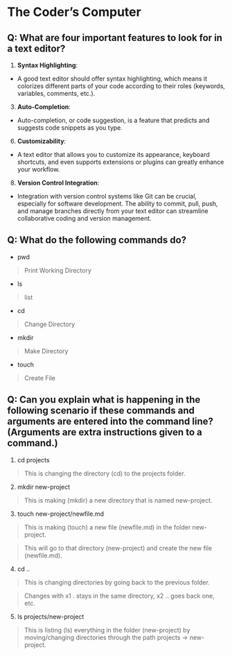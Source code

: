 # The Coder’s Computer

## Q: What are four important features to look for in a text editor?

1) **Syntax Highlighting**:

* A good text editor should offer syntax highlighting, which means it colorizes different parts of your code according to their roles (keywords, variables, comments, etc.).

3) **Auto-Completion**:

* Auto-completion, or code suggestion, is a feature that predicts and suggests code snippets as you type.

6) **Customizability**:

* A text editor that allows you to customize its appearance, keyboard shortcuts, and even supports extensions or plugins can greatly enhance your workflow.

8) **Version Control Integration**:

* Integration with version control systems like Git can be crucial, especially for software development. The ability to commit, pull, push, and manage branches directly from your text editor can streamline collaborative coding and version management.

## Q: What do the following commands do?

* pwd

> Print Working Directory

* ls

> list

* cd 

> Change Directory

* mkdir

> Make Directory

* touch

> Create File

## Q: Can you explain what is happening in the following scenario if these commands and arguments are entered into the command line? (Arguments are extra instructions given to a command.)

1) cd projects

> This is changing the directory (cd) to the projects folder.

2) mkdir new-project

> This is making (mkdir) a new directory that is named new-project.

3) touch new-project/newfile.md

> This is making (touch) a new file (newfile.md) in the folder new-project.

> This will go to that directory (new-project) and create the new file (newfile.md).

4) cd ..

> This is changing directories by going back to the previous folder.

> Changes with x1 . stays in the same directory, x2 .. goes back one, etc.

5) ls projects/new-project

> This is listing (ls) everything in the folder (new-project) by moving/changing directories through the path projects -> new-project.


